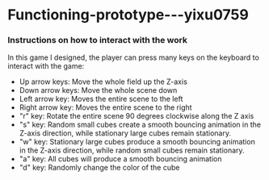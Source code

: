 # Functioning-prototype---yixu0759
### Instructions on how to interact with the work
In this game I designed, the player can press many keys on the keyboard to interact with the game:
- Up arrow keys: Move the whole field up the Z-axis
- Down arrow keys: Move the whole scene down
- Left arrow key: Moves the entire scene to the left
- Right arrow key: Moves the entire scene to the right
- "r" key: Rotate the entire scene 90 degrees clockwise along the Z axis
- "s" key: Random small cubes create a smooth bouncing animation in the Z-axis direction, while stationary large cubes remain stationary.
- "w" key: Stationary large cubes produce a smooth bouncing animation in the Z-axis direction, while random small cubes remain stationary.
- "a" key: All cubes will produce a smooth bouncing animation
- "d" key: Randomly change the color of the cube
